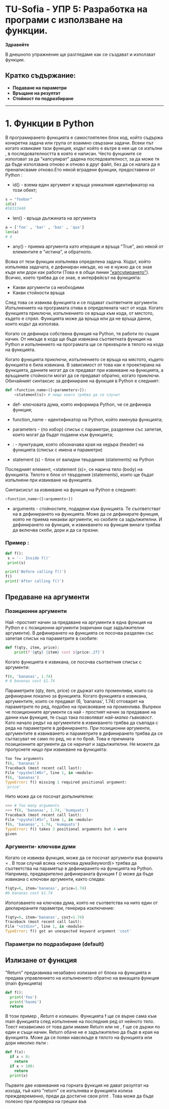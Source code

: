 # TU-Sofia - УПР 5: Разработка на програми с използване на функции.

**Здравейте**

В днешното упражнение ще разгледаме как се създават и използват функции.

## Кратко съдържание:

- **Подаване на параметри** 
- **Връщане на резултат**
- **Стойност по подразбиране**

---

# 1. Функции в Python

В програмирането функцията е самостоятелен блок код, който съдържа конкретна задача или група от взаимно свързани задачи. Всеки път когато извикаме тази функция, кодът който е вътре в нея ще се изпълни , в последователността в която е написан. Често фунцкиите се използват за да "капсулират" дадена последователност, за да може тя да бъде използвана отново и отново в друг файл, без да се налага да я пренаписваме отново.Ето някой вградени функции, предоставени от Python :

- id() - взема един аргумент и връща уникалния идентификатор на този обект;

```python
s = "foobar"
id(s)
#56313440
```

- len() - връща дължината на аргумента

```python
a = ['foo' , 'bar' , 'baz' , 'qux']
len(a)
# 4
```
- any() - приема аргумента като итерация и връща "True", ако някой от елементите е "истина", и обратното.

Всяка от тези функции изпълнява определена задача. Кодът, който изпълнява задачата, е дефиниран някъде, но не е нужно да се знае къде или дори как работи (Това е в общи линии ["капсулирането"](https://bg.wikipedia.org/wiki/%D0%9A%D0%B0%D0%BF%D1%81%D1%83%D0%BB%D0%B8%D1%80%D0%B0%D0%BD%D0%B5_(%D0%BF%D1%80%D0%BE%D0%B3%D1%80%D0%B0%D0%BC%D0%B8%D1%80%D0%B0%D0%BD%D0%B5))). Всичко, което трябва да се знае, е интерфейсът на функцията:
- Какви аргументи са необходими
- Какви стойности връща

След това се извиква функцията и се подават съответните аргументи. Изпълнението на програмата отива в определената част от кода. Когато функцията приключи, изпълнението се връща към кода, от мястото, където е спрял. Функцията може да връща или да не връща данни, които кодът да използва. 

Когато се дефинира собствена функция на Python, тя работи по същия начин. От някъде в кода ще бъде извикана съответната функция на Python и изпълнението на програмата ще се прехвърли в тялото на кода на функцията.

Когато функцията приключи, изпълнението се връща на мястото, където функцията е била извикана. В зависимост от това как е проектирана на функцията, данните могат да се предават при извикване на функцията, а връщаните стойности могат да се предават обратно, когато приключи. Обичайният синтаксис за дефиниране на функция в Python е следният:

```python
def <function_name>([<parameters>]):
    <statement(s)> # неща които трябва да се случат
```

 - def- ключовата дума, която информира Python, че се дефинира функция;

- function_name - идентификатор на Python, който именува функцията;
  
- parameters - (по избор) списък с параметри, разделени със запетая, които могат да бъдат подаени към функцията;
  
 - *:* - пунктуация, която обозначава края на хедъра (header) на функцията (списък с имена и параметри)

- statement (s) - блок от валидни твърдения (statements) на Python
  
Последният елемент, <statement (s)>, се нарича тяло (body) на функцията. Тялото е блок от твърдения (statements), които ще бъдат изпълнени при извикване на функцията.

Синтаксисът за извикване на функция на Python е следният:

```python
<function_name>([<arguments>])
```

- arguments - стойностите, подадени към функцията. Те съответстват на <parameters> в дефинирането на функцията. Може да се дефинирате функция, която не приема никакви аргументи, но скобите са задължителни. И дефинирането на функция, и извикването на функция винаги трябва да включва скоби, дори и да са празни.

### Пример : 

```python
def f():
 s = '-- Inside f()'
 print(s)

print('Before calling f()')
f()
print('After calling f()')
```

## Предаване на аргументи

### Позиционни аргументи

Най -простият начин за предаване на аргументи в една функция на Python е с позиционни аргументи (наричани още задължителни аргументи). В
дефинирането на функцията се посочва разделен със запетая списък на параметрите в скобите:

```python
def f(qty, item, price):
    print(f'{qty} {item} cost ${price:.2f}')
```
Когато функцията е извикана, се посочва съответния списък с аргументи:

```python
f(6, 'bananas', 1.74)
# 6 bananas cost $1.74
```

Параметрите (qty, item, price) се държат като променливи, които са дефинирани локално за функцията. Когато функцията е извикана, аргументите, които се предават (6, 'bananas', 1.74) отговарят на параметрите по ред, подобно на присвояване на променлива. Въпреки че позиционните аргументи са най - простият начин за предаване на данни към функция, те също така позволяват *най-малко гъвкавост*. Като начало редът на аргументите в извикването трябва да съвпада с реда на параметрите в дефинирането. При позиционни аргументи, аргументите в извикването и параметрите в дефинирането трябва да се съгласуват не само по ред, но и по брой. Това е причината позиционните аргументи да се наричат и задължителни. Не можете да пропуснете нищо при извикване на функцията:


```python
Too few arguments
f(6, 'bananas')
Traceback (most recent call last):
File "<pyshell#6>", line 1, in <module>
f(6, 'bananas')
TypeError: f() missing 1 required positional argument:
'price'
```
Нито мoже да се посочат допълнителни:

```python
>>> # Too many arguments
>>> f(6, 'bananas', 1.74, 'kumquats')
Traceback (most recent call last):
File "<pyshell#5>", line 1, in <module>
f(6, 'bananas', 1.74, 'kumquats')
TypeError: f() takes 3 positional arguments but 4 were
given
```
### Аргументи- ключови думи

Когато се извиква функция, може да се посочат аргументи във формата <keyword> = <value>. В този случай всяка <ключова дума(keyword)> трябва да съответства на параметър в дефинирането на функцията на Python. Например, предварително дефинираната функция f () може да бъде извикана с ключови аргументи, както следва:

```python
f(qty=6, item='bananas', price=1.74)
#6 bananas cost $1.74
```

Използването на ключова дума, която не съответства на нито един от декларираните параметри, генерира изключение:

```python
f(qty=6, item='bananas', cost=1.74)
Traceback (most recent call last):
File "<stdin>", line 1, in <module>
TypeError: f() got an unexpected keyword argument 'cost'
```

### Параметри по подразбиране (default)

## Излизане от функция

"Return" предизвиква незабавно излизане от блока на функцията и предава управлението на изпълнението обратно на викащата функция (main функцията)

```python
def f():
  print('foo')
  print('hasmi')
  return
```

В този пример , *Return* е излишен. Функцията f ще се върне сама към main функцията след изпълнение на последния ред от нейното тяло. Тоест независимо от това дали имаме Return или не , f ще се държи по един и същи начин. Return обаче не е задължително да бъде в края на функцията. Може да се появи навсякъде в тялото на функцията или дори няколко пъти :

```python
def f(x):
  if x < 0:
    return
  if x > 100:
    return
  print(x)
```

Първите две извиквания на горната функция не дават резултат на изхода, тъй като "return" се изпълнява и функцията излиза преждевременно, преди да достигне своя print . Това може да бъде полезно при проверка на грешки във 


